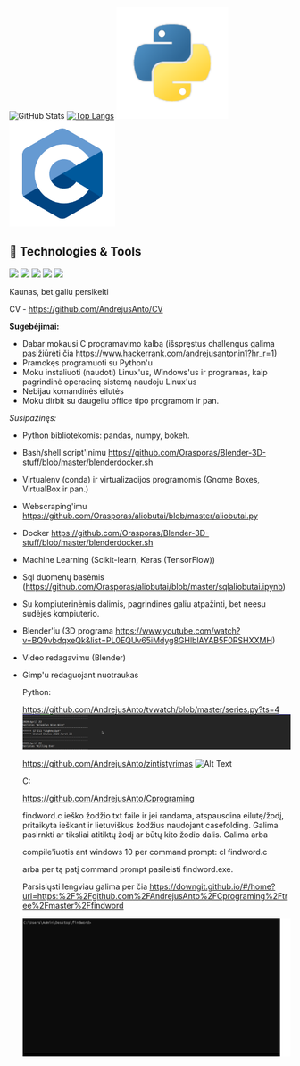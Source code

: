 <img src="https://github-readme-stats.vercel.app/api?username=AndrejusAnto&amp;show_icons=true" alt="GitHub Stats" width="625"> [![Top Langs](https://github-readme-stats.vercel.app/api/top-langs/?username=AndrejusAnto)](https://github.com/AndrejusAnto/github-readme-stats)
<img src="https://raw.githubusercontent.com/github/explore/80688e429a7d4ef2fca1e82350fe8e3517d3494d/topics/python/python.png" width="200" height="200" /><img src="https://raw.githubusercontent.com/github/explore/80688e429a7d4ef2fca1e82350fe8e3517d3494d/topics/c/c.png" width="190" height="190" />

## 🔧 Technologies & Tools
![](https://img.shields.io/badge/OS-Linux-informational?style=flat&logo=linux&logoColor=white&color=2bbc8a)
![](https://img.shields.io/badge/Code-Python-informational?style=flat&logo=python&logoColor=white&color=2bbc8a)
![](https://img.shields.io/badge/Code-C-informational?style=flat&logo=gnu-bash&logoColor=white&color=2bbc8a)
![](https://img.shields.io/badge/Code-Make-informational?style=flat&logo=cmake&logoColor=white&color=2bbc8a)
![](https://img.shields.io/badge/Shell-Bash-informational?style=flat&logo=gnu-bash&logoColor=white&color=2bbc8a)

Kaunas, bet galiu persikelti

CV - https://github.com/AndrejusAnto/CV
  
**Sugebėjimai:**
  * Dabar mokausi C programavimo kalbą (išspręstus challengus galima pasižiūrėti čia https://www.hackerrank.com/andrejusantonin1?hr_r=1)
  * Pramokęs programuoti su Python'u
  * Moku instaliuoti (naudoti) Linux'us, Windows'us ir programas, kaip pagrindinė operacinę sistemą naudoju Linux'us
  * Nebijau komandinės eilutės
  * Moku dirbit su daugeliu office tipo programom ir pan.
  
  *Susipažinęs:*
  * Python bibliotekomis: pandas, numpy, bokeh.
  * Bash/shell script'inimu https://github.com/Orasporas/Blender-3D-stuff/blob/master/blenderdocker.sh
  * Virtualenv (conda) ir virtualizacijos programomis (Gnome Boxes, VirtualBox ir pan.)
  * Webscraping'imu https://github.com/Orasporas/aliobutai/blob/master/aliobutai.py
  * Docker https://github.com/Orasporas/Blender-3D-stuff/blob/master/blenderdocker.sh
  * Machine Learning (Scikit-learn, Keras (TensorFlow))
  * Sql duomenų basėmis (https://github.com/Orasporas/aliobutai/blob/master/sqlaliobutai.ipynb)
  * Su kompiuterinėmis dalimis, pagrindines galiu atpažinti, bet neesu sudėjęs kompiuterio.
  * Blender'iu (3D programa https://www.youtube.com/watch?v=BQ9vbdqxeQk&list=PL0EQUv65iMdyg8GHlblAYAB5F0RSHXXMH)
  * Video redagavimu (Blender)
  * Gimp'u redaguojant nuotraukas
     
     Python:
     
     https://github.com/AndrejusAnto/tvwatch/blob/master/series.py?ts=4
     ![Alt Text](https://github.com/AndrejusAnto/tvwatch/blob/master/demo.gif)
     
     https://github.com/AndrejusAnto/zintistyrimas
     ![Alt Text](https://github.com/AndrejusAnto/zintistyrimas/blob/master/demo.gif)
     
     C:
     
     https://github.com/AndrejusAnto/Cprograming
     
     findword.c ieško žodžio txt faile ir jei randama, atspausdina eilutę/žodį, pritaikyta ieškant ir lietuviškus žodžius naudojant casefolding. Galima pasirnkti ar tiksliai 
     atitiktų žodį ar būtų kito žodio dalis. Galima arba
     
     compile'iuotis ant windows 10 per command prompt: cl findword.c
     
     arba per tą patį command prompt pasileisti findword.exe.
     
     Parsisiųsti lengviau galima per čia https://downgit.github.io/#/home?url=https:%2F%2Fgithub.com%2FAndrejusAnto%2FCprograming%2Ftree%2Fmaster%2Ffindword
     
     ![Alt Text](https://github.com/AndrejusAnto/Cprograming/blob/master/newfindword.gif)
      
      
      

<!--
**AndrejusAnto/AndrejusAnto** is a ✨ _special_ ✨ repository because its `README.md` (this file) appears on your GitHub profile.

Here are some ideas to get you started:

- 🔭 I’m currently working on ...
- 🌱 I’m currently learning ...
- 👯 I’m looking to collaborate on ...
- 🤔 I’m looking for help with ...
- 💬 Ask me about ...
- 📫 How to reach me: ...
- 😄 Pronouns: ...
- ⚡ Fun fact: ...
-->
